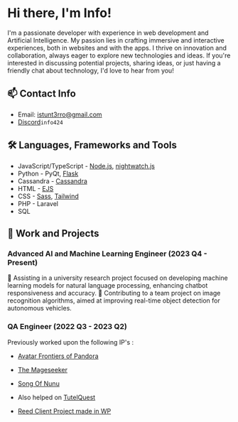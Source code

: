 # Hi there, I'm Info!

I'm a passionate developer with experience in web development and Artificial Intelligence. My passion lies in crafting immersive and interactive experiences, both in websites and with the apps. I thrive on innovation and collaboration, always eager to explore new technologies and ideas. If you're interested in discussing potential projects, sharing ideas, or just having a friendly chat about technology, I'd love to hear from you!

## 📫 Contact Info
- Email: [istunt3rro@gmail.com](mailto:istunt3rro@gmail.com)
- [Discord](https://img.shields.io/badge/Discord-%237289DA.svg?logo=discord&logoColor=white)`info424`

## 🛠️ Languages, Frameworks and Tools
- JavaScript/TypeScript - [Node.js](https://nodejs.org/), [nightwatch.js](https://nightwatchjs.org/)
- Python - PyQt, [Flask](https://img.shields.io/badge/flask-%23000.svg?style=flat&logo=flask&logoColor=white)
- Cassandra - [Cassandra](https://cassandra.apache.org/_/index.html)
- HTML - [EJS](https://ejs.co/)
- CSS - [Sass](https://sass-lang.com/), [Tailwind](https://tailwindcss.com/)
- PHP - Laravel
- SQL

## 💼 Work and Projects
### Advanced AI and Machine Learning Engineer (2023 Q4 - Present)
🤖 Assisting in a university research project focused on developing machine learning models for natural language processing, enhancing chatbot responsiveness and accuracy.
🤖 Contributing to a team project on image recognition algorithms, aimed at improving real-time object detection for autonomous vehicles.

### QA Engineer (2022 Q3 - 2023 Q2)
Previously worked upon the following IP's :
- [Avatar Frontiers of Pandora](https://www.ubisoft.com/en-gb/game/avatar/frontiers-of-pandora)
- [The Mageseeker](https://www.themageseeker.com)
- [Song Of Nunu](https://www.songofnunu.com)
  
- Also helped on [TutelQuest](https://alexejhero.itch.io/tutelquest)

- [Reed Client Project made in WP](https://rogojinidinstuf.ro)
